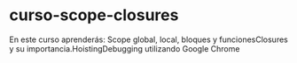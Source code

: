 # curso-scope-closures
En este curso aprenderás: Scope global, local, bloques y funcionesClosures y su importancia.HoistingDebugging utilizando Google Chrome
